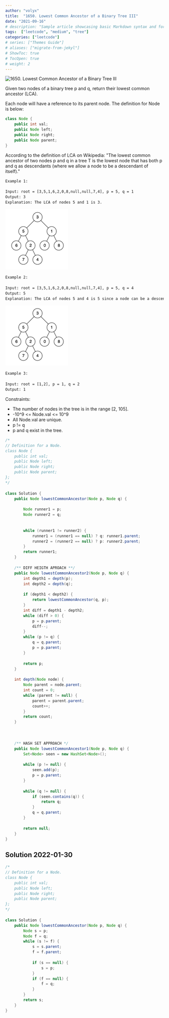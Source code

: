 ```yaml
---
author: "volyx"
title:  "1650. Lowest Common Ancestor of a Binary Tree III"
date: "2021-09-16"
# description: "Sample article showcasing basic Markdown syntax and formatting for HTML elements."
tags:  ["leetcode", "medium", "tree"]
categories: ["leetcode"]
# series: ["Themes Guide"]
# aliases: ["migrate-from-jekyl"]
# ShowToc: true
# TocOpen: true
# weight: 2
---
```


![1650. Lowest Common Ancestor of a Binary Tree III](https://leetcode.com/problems/lowest-common-ancestor-of-a-binary-tree-iii)

Given two nodes of a binary tree p and q, return their lowest common ancestor (LCA).

Each node will have a reference to its parent node. The definition for Node is below:

```java
class Node {
    public int val;
    public Node left;
    public Node right;
    public Node parent;
}
```

According to the definition of LCA on Wikipedia: "The lowest common ancestor of two nodes p and q in a tree T is the lowest node that has both p and q as descendants (where we allow a node to be a descendant of itself)."

```txt
Example 1:

Input: root = [3,5,1,6,2,0,8,null,null,7,4], p = 5, q = 1
Output: 3
Explanation: The LCA of nodes 5 and 1 is 3.
```

![ex1](/images/2021-09-16-tree-ex1.png)

```txt
Example 2:

Input: root = [3,5,1,6,2,0,8,null,null,7,4], p = 5, q = 4
Output: 5
Explanation: The LCA of nodes 5 and 4 is 5 since a node can be a descendant of itself according to the LCA definition.
```

![ex1](/images/2021-09-16-tree-ex2.png)

```txt
Example 3:

Input: root = [1,2], p = 1, q = 2
Output: 1
```

Constraints:

- The number of nodes in the tree is in the range [2, 105].
- -10^9 <= Node.val <= 10^9
- All Node.val are unique.
- p != q
- p and q exist in the tree.

```java
/*
// Definition for a Node.
class Node {
    public int val;
    public Node left;
    public Node right;
    public Node parent;
};
*/

class Solution {
    public Node lowestCommonAncestor(Node p, Node q) {
        
        Node runner1 = p;
        Node runner2 = q;
        
        
        while (runner1 != runner2) {
            runner1 = (runner1 == null) ? q: runner1.parent;
            runner2 = (runner2 == null) ? p: runner2.parent;
        }
        return runner1;
    }
    
    /** DIFF HEIGTH APROACH **/
    public Node lowestCommonAncestor2(Node p, Node q) {
        int depth1 = depth(p);
        int depth2 = depth(q);
        
        if (depth1 < depth2) {
            return lowestCommonAncestor(q, p);
        }
        int diff = depth1 - depth2;
        while (diff > 0) {
            p = p.parent;
            diff--;
        }
        while (p != q) {
            q = q.parent;
            p = p.parent;
        }
        
        return p;
    }    
    
    int depth(Node node) {
        Node parent = node.parent;
        int count = 0;
        while (parent != null) {
            parent = parent.parent;
            count++;
        }
        return count;
    } 
    
    
    
    /** HASH SET APPROACH */
    public Node lowestCommonAncestor1(Node p, Node q) {
        Set<Node> seen = new HashSet<Node>();
        
        while (p != null) {
            seen.add(p);
            p = p.parent;
        }
        
        while (q != null) {
            if (seen.contains(q)) {
                return q;
            }
            q = q.parent;
        }
        
        return null;
    }
}
```

## Solution 2022-01-30

```java
/*
// Definition for a Node.
class Node {
    public int val;
    public Node left;
    public Node right;
    public Node parent;
};
*/

class Solution {
    public Node lowestCommonAncestor(Node p, Node q) {
        Node s = p;
        Node f = q;
        while (s != f) {
            s = s.parent;
            f = f.parent;
            
            if (s == null) {
                s = p;
            }
            if (f == null) {
                f = q;
            }
        }
        return s;
    }
}
```
